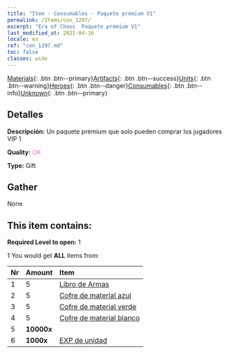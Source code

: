 ```yaml
---
title: "Item - Consumables - Paquete prémium V1"
permalink: /Items/con_1297/
excerpt: "Era of Chaos  Paquete prémium V1"
last_modified_at: 2021-04-16
locale: es
ref: "con_1297.md"
toc: false
classes: wide
---
```

 [Materials](/es/Items/){: .btn .btn--primary}[Artifacts](/es/Items/Artifacts/){: .btn .btn--success}[Units](/es/Items/Units/){: .btn .btn--warning}[Heroes](/es/Items/Heroes/){: .btn .btn--danger}[Consumables](/es/Items/Consumables/){: .btn .btn--info}[Unknown](/es/Items/Unknown/){: .btn .btn--primary}

## Detalles
 **Descripción:** Un paquete prémium que solo pueden comprar los jugadores VIP 1

 **Quality:** <span style="color: #DA70D6">OK</span>

 **Type:** Gift

## Gather

  None

## This item contains:

 **Required Level to open:** 1

 1 You would get **ALL** items  from:

  | Nr | Amount |     Item    |
  |:---|:-------|:------------|
  | 1 | 5 | [Libro de Armas](/es/Items/mat_18/) |  | 
  | 2 | 5 | [Cofre de material azul](/es/Items/con_1256/) |  | 
  | 3 | 5 | [Cofre de material verde](/es/Items/con_1255/) |  | 
  | 4 | 5 | [Cofre de material blanco](/es/Items/con_1254/) |  | 
  | 5 |  **10000x** | <i class="fas fa-coins"/> |  | 
  | 6 |  **1000x** | [EXP de unidad](/es/Items/con_902/) |  | 
